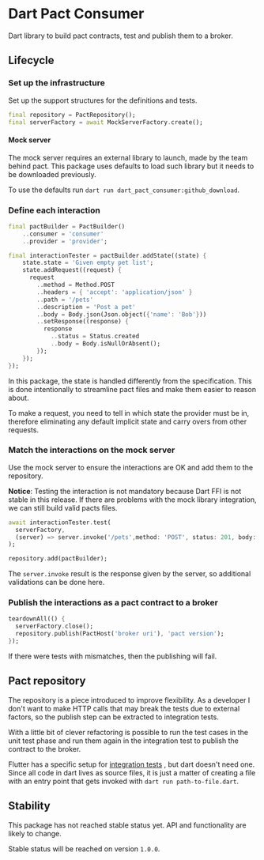 # Dart Pact Consumer

Dart library to build pact contracts, test and publish them to a broker.

## Lifecycle

### Set up the infrastructure
Set up the support structures for the definitions and tests. 

```dart
final repository = PactRepository();
final serverFactory = await MockServerFactory.create();
```

#### Mock server
The mock server requires an external library to launch, made by the team behind pact. This package uses defaults to
load such library but it needs to be downloaded previously.

To use the defaults run `dart run dart_pact_consumer:github_download`.

### Define each interaction
```dart
final pactBuilder = PactBuilder()
    ..consumer = 'consumer'
    ..provider = 'provider';

final interactionTester = pactBuilder.addState((state) {
    state.state = 'Given empty pet list';
    state.addRequest((request) {
      request
        ..method = Method.POST
        ..headers = { 'accept': 'application/json' }
        ..path = '/pets'
        ..description = 'Post a pet'
        ..body = Body.json(Json.object({'name': 'Bob'}))
        ..setResponse((response) {
          response
            ..status = Status.created
            ..body = Body.isNullOrAbsent();
        });
    });
});
```

In this package, the state is handled differently from the specification. This is done intentionally to
streamline pact files and make them easier to reason about.

To make a request, you need to tell in which state the provider must be in, therefore eliminating any default implicit
state and carry overs from other requests.

### Match the interactions on the mock server
Use the mock server to ensure the interactions are OK and add them to the repository.

**Notice**: Testing the interaction is not mandatory because Dart FFI is not stable in this release. 
If there are problems with the mock library integration, we can still build valid pacts files.

```dart
await interactionTester.test(
  serverFactory,
  (server) => server.invoke('/pets',method: 'POST', status: 201, body: '''{"name":"Bob"}'''),
); 

repository.add(pactBuilder);
```

The `server.invoke` result is the response given by the server, so additional validations can be done here.

### Publish the interactions as a pact contract to a broker
```dart
teardownAll(() {
  serverFactory.close();
  repository.publish(PactHost('broker uri'), 'pact version');
});
```

If there were tests with mismatches, then the publishing will fail.

## Pact repository
The repository is a piece introduced to improve flexibility. As a developer I don't want to make HTTP calls
that may break the tests due to external factors, so the publish step can be extracted to integration tests.

With a little bit of clever refactoring is possible to run the test cases in the unit test phase and run them again
in the integration test to publish the contract to the broker.

Flutter has a specific setup for [integration tests](https://flutter.dev/docs/cookbook/testing/integration/introduction)
, but dart doesn't need one. Since all code in dart lives as source
files, it is just a matter of creating a file with an entry point that gets invoked with `dart run path-to-file.dart`.

## Stability

This package has not reached stable status yet. API and functionality are likely to change.

Stable status will be reached on version `1.0.0`.
